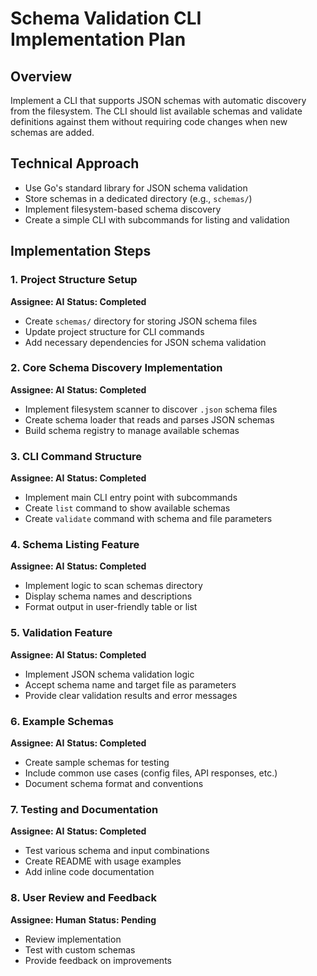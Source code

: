 # Schema Validation CLI Implementation Plan

## Overview
Implement a CLI that supports JSON schemas with automatic discovery
from the filesystem. The CLI should list available schemas and
validate definitions against them without requiring code changes when
new schemas are added.

## Technical Approach
- Use Go's standard library for JSON schema validation
- Store schemas in a dedicated directory (e.g., `schemas/`)
- Implement filesystem-based schema discovery
- Create a simple CLI with subcommands for listing and validation

## Implementation Steps

### 1. Project Structure Setup
**Assignee: AI**
**Status: Completed**
- Create `schemas/` directory for storing JSON schema files
- Update project structure for CLI commands
- Add necessary dependencies for JSON schema validation

### 2. Core Schema Discovery Implementation
**Assignee: AI**
**Status: Completed**
- Implement filesystem scanner to discover `.json` schema files
- Create schema loader that reads and parses JSON schemas
- Build schema registry to manage available schemas

### 3. CLI Command Structure
**Assignee: AI**
**Status: Completed**
- Implement main CLI entry point with subcommands
- Create `list` command to show available schemas
- Create `validate` command with schema and file parameters

### 4. Schema Listing Feature
**Assignee: AI**
**Status: Completed**
- Implement logic to scan schemas directory
- Display schema names and descriptions
- Format output in user-friendly table or list

### 5. Validation Feature
**Assignee: AI**
**Status: Completed**
- Implement JSON schema validation logic
- Accept schema name and target file as parameters
- Provide clear validation results and error messages

### 6. Example Schemas
**Assignee: AI**
**Status: Completed**
- Create sample schemas for testing
- Include common use cases (config files, API responses, etc.)
- Document schema format and conventions

### 7. Testing and Documentation
**Assignee: AI**
**Status: Completed**
- Test various schema and input combinations
- Create README with usage examples
- Add inline code documentation

### 8. User Review and Feedback
**Assignee: Human**
**Status: Pending**
- Review implementation
- Test with custom schemas
- Provide feedback on improvements

